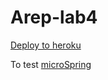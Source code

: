 # Arep-lab4

[Deploy to heroku](https://warm-sands-05374.herokuapp.com/index.html)

To test [microSpring](https://warm-sands-05374.herokuapp.com/Apps/hola)
